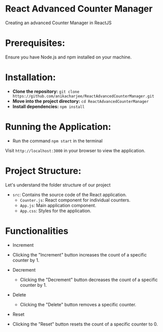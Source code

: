 # React Advanced Counter Manager
Creating an advanced Counter Manager in ReactJS

# Prerequisites:
Ensure you have Node.js and npm installed on your machine.

# Installation:
- **Clone the repository:** `git clone https://github.com/anikacharjee/ReactAdvancedCounterManager.git`
- **Move into the project directory:** `cd ReactAdvancedCounterManager`
- **Install dependencies:** `npm install`

# Running the Application:
- Run the command `npm start` in the terminal

Visit `http://localhost:3000` in your browser to view the application.

# Project Structure:
Let's understand the folder structure of our project

- `src`: Contains the source code of the React application.
  - `Counter.js`: React component for individual counters.
  - `App.js`: Main application component.
  - `App.css`: Styles for the application.

# Functionalities
- Increment
 - Clicking the "Increment" button increases the count of a specific counter by 1.

- Decrement
  - Clicking the "Decrement" button decreases the count of a specific counter by 1.

- Delete
  - Clicking the "Delete" button removes a specific counter.

- Reset
 - Clicking the "Reset" button resets the count of a specific counter to 0.
